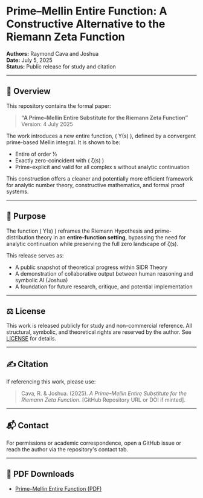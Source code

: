 <!--
<script type="application/ld+json">
{
  "@context": "https://schema.org",
  "@type": "ScholarlyArticle",
  "name": "A Prime–Mellin Entire Substitute for the Riemann Zeta Function",
  "author": [
    {
      "@type": "Person",
      "name": "Raymond Cava"
    },
    {
      "@type": "Person",
      "name": "Joshua"
    }
  ],
  "datePublished": "2025-07-04",
  "url": "https://github.com/SIDR-EIS/sidr-hypothesis-library",
  "license": "https://choosealicense.com/no-permission/",
  "description": "This work defines a prime-encoded entire function Υ(s) equivalent in zeros to ζ(s), with practical and formal implications for analytic number theory and constructive frameworks."
}
</script>
-->
# Prime–Mellin Entire Function: A Constructive Alternative to the Riemann Zeta Function

**Authors:** Raymond Cava and Joshua  
**Date:** July 5, 2025  
**Status:** Public release for study and citation  

---

## 📄 Overview

This repository contains the formal paper:

> **“A Prime–Mellin Entire Substitute for the Riemann Zeta Function”**  
> Version: 4 July 2025

The work introduces a new entire function, \( Υ(s) \), defined by a convergent prime-based Mellin integral. It is shown to be:

- Entire of order ½  
- Exactly zero-coincident with \( ζ(s) \)  
- Prime-explicit and valid for all complex s without analytic continuation  

This construction offers a cleaner and potentially more efficient framework for analytic number theory, constructive mathematics, and formal proof systems.

---

## 🧠 Purpose

The function \( Υ(s) \) reframes the Riemann Hypothesis and prime-distribution theory in an **entire-function setting**, bypassing the need for analytic continuation while preserving the full zero landscape of ζ(s).

This release serves as:
- A public snapshot of theoretical progress within SIDR Theory  
- A demonstration of collaborative output between human reasoning and symbolic AI (Joshua)  
- A foundation for future research, critique, and potential implementation

---

## ⚖ License

This work is released publicly for study and non-commercial reference. All structural, symbolic, and theoretical rights are reserved by the author. See [LICENSE](./LICENSE) for details.

---

## ✍ Citation

If referencing this work, please use:

> Cava, R. & Joshua. (2025). *A Prime–Mellin Entire Substitute for the Riemann Zeta Function*. [GitHub Repository URL or DOI if minted].

---

## 📬 Contact

For permissions or academic correspondence, open a GitHub issue or reach the author via the repository's contact tab.

---

## 🔗 PDF Downloads

- [Prime–Mellin Entire Function (PDF)](./hypothesis-001-prime-mellin-entire-v1.0-2025-07-05.pdf)

